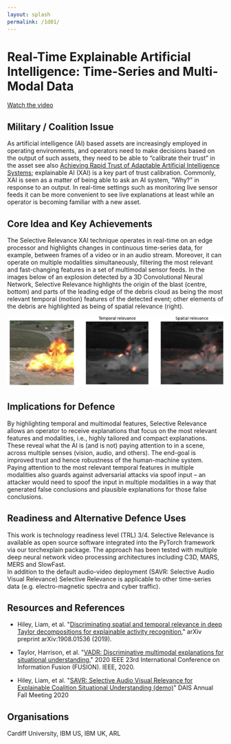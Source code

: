 ```yaml
---
layout: splash
permalink: /1d01/
---
```


# Real-Time Explainable Artificial Intelligence: Time-Series and Multi-Modal Data

[Watch the video](https://ibm.box.com/v/Showcase-1d01-video)

## Military / Coalition Issue
As artificial intelligence (AI) based assets are increasingly employed in operating environments, and operators need to make decisions based on the output of such assets, they need to be able to “calibrate their trust” in the asset see also [Achieving Rapid Trust of Adaptable Artificial Intelligence Systems](/1d04/); explainable AI (XAI) is a key part of trust calibration. Commonly, XAI is seen as a matter of being able to ask an AI system, “Why?” in response to an output. In real-time settings such as monitoring live sensor feeds it can be more convenient to see live explanations at least while an operator is becoming familiar with a new asset.

## Core Idea and Key Achievements
The Selective Relevance XAI technique operates in real-time on an edge processor and highlights changes in continuous time-series data, for example, between frames of a video or in an audio stream. Moreover, it can operate on multiple modalities simultaneously, filtering the most relevant and fast-changing features in a set of multimodal sensor feeds. In the images below of an explosion detected by a 3D Convolutional Neural Network, Selective Relevance highlights the origin of the blast (centre, bottom) and parts of the leading edge of the debris cloud as being the most relevant temporal (motion) features of the detected event; other elements of the debris are highlighted as being of spatial relevance (right). 

![image info](/dais/achievements/images/1d01-fig1.png)

## Implications for Defence
By highlighting temporal and multimodal features, Selective Relevance allows an operator to receive explanations that focus on the most relevant features and modalities, i.e., highly tailored and compact explanations. These reveal what the AI is (and is not) paying attention to in a scene, across multiple senses (vision, audio, and others). The end-goal is improved trust and hence robustness of the human-machine system. Paying attention to the most relevant temporal features in multiple modalities also guards against adversarial attacks via spoof input – an attacker would need to spoof the input in multiple modalities in a way that generated false conclusions and plausible explanations for those false conclusions.

## Readiness and Alternative Defence Uses
This work is technology readiness level (TRL) 3/4.  Selective Relevance is available as open source software integrated into the PyTorch framework via our torchexplain package. The approach has been tested with multiple deep neural network video processing architectures including C3D, MARS, MERS and SlowFast.  
In addition to the default audio-video deployment (SAVR: Selective Audio Visual Relevance) Selective Relevance is applicable to other time-series data (e.g. electro-magnetic spectra and cyber traffic).


<!-- ![image info](/dais/achievements/images/1d01-fig1.png) -->

## Resources and References
* Hiley, Liam, et al. "[Discriminating spatial and temporal relevance in deep Taylor decompositions for explainable activity recognition.](/doc-4691/)" arXiv preprint arXiv:1908.01536 (2019).
* Taylor, Harrison, et al. "[VADR: Discriminative multimodal explanations for situational understanding.](/doc-5538/)" 2020 IEEE 23rd International Conference on Information Fusion (FUSION). IEEE, 2020.

* Hiley, Liam, et al. "[SAVR: Selective Audio Visual Relevance for Explainable Coalition Situational Understanding (demo)](/doc-7015/)" DAIS Annual Fall Meeting 2020

## Organisations
Cardiff University, IBM US, IBM UK, ARL


